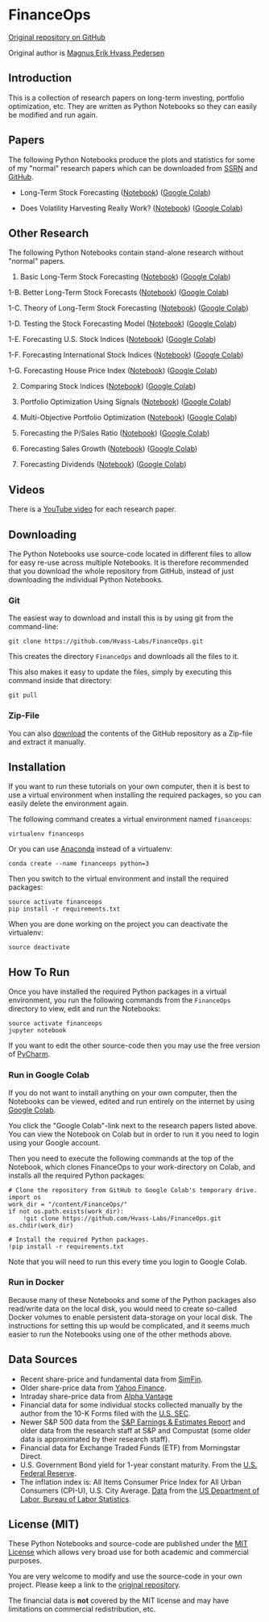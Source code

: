 # FinanceOps

[Original repository on GitHub](https://github.com/Hvass-Labs/FinanceOps)

Original author is [Magnus Erik Hvass Pedersen](http://www.hvass-labs.org)


## Introduction

This is a collection of research papers on long-term investing, portfolio
optimization, etc. They are written as Python Notebooks so they can easily be
modified and run again.


## Papers

The following Python Notebooks produce the plots and statistics for some of my
"normal" research papers which can be downloaded from
[SSRN](http://papers.ssrn.com/sol3/cf_dev/AbsByAuth.cfm?per_id=1993051)
and [GitHub](https://github.com/Hvass-Labs/Finance-Papers).

- Long-Term Stock Forecasting ([Notebook](https://github.com/Hvass-Labs/FinanceOps/blob/master/Paper_Long-Term_Stock_Forecasting.ipynb)) ([Google Colab](https://colab.research.google.com/github/Hvass-Labs/FinanceOps/blob/master/Paper_Long-Term_Stock_Forecasting.ipynb))

- Does Volatility Harvesting Really Work? ([Notebook](https://github.com/Hvass-Labs/FinanceOps/blob/master/Paper_Volatility_Harvesting.ipynb)) ([Google Colab](https://colab.research.google.com/github/Hvass-Labs/FinanceOps/blob/master/Paper_Volatility_Harvesting.ipynb))


## Other Research

The following Python Notebooks contain stand-alone research without "normal" papers.

1. Basic Long-Term Stock Forecasting ([Notebook](https://github.com/Hvass-Labs/FinanceOps/blob/master/01_Forecasting_Long-Term_Stock_Returns.ipynb)) ([Google Colab](https://colab.research.google.com/github/Hvass-Labs/FinanceOps/blob/master/01_Forecasting_Long-Term_Stock_Returns.ipynb))

1-B. Better Long-Term Stock Forecasts ([Notebook](https://github.com/Hvass-Labs/FinanceOps/blob/master/01B_Better_Long-Term_Stock_Forecasts.ipynb)) ([Google Colab](https://colab.research.google.com/github/Hvass-Labs/FinanceOps/blob/master/01B_Better_Long-Term_Stock_Forecasts.ipynb))

1-C. Theory of Long-Term Stock Forecasting ([Notebook](https://github.com/Hvass-Labs/FinanceOps/blob/master/01C_Theory_of_Long-Term_Stock_Forecasting.ipynb)) ([Google Colab](https://colab.research.google.com/github/Hvass-Labs/FinanceOps/blob/master/01C_Theory_of_Long-Term_Stock_Forecasting.ipynb))

1-D. Testing the Stock Forecasting Model ([Notebook](https://github.com/Hvass-Labs/FinanceOps/blob/master/01D_Testing_the_Stock_Forecasting_Model.ipynb)) ([Google Colab](https://colab.research.google.com/github/Hvass-Labs/FinanceOps/blob/master/01D_Testing_the_Stock_Forecasting_Model.ipynb))

1-E. Forecasting U.S. Stock Indices ([Notebook](https://github.com/Hvass-Labs/FinanceOps/blob/master/01E_Forecasting_US_Stock_Indices.ipynb)) ([Google Colab](https://colab.research.google.com/github/Hvass-Labs/FinanceOps/blob/master/01E_Forecasting_US_Stock_Indices.ipynb))

1-F. Forecasting International Stock Indices ([Notebook](https://github.com/Hvass-Labs/FinanceOps/blob/master/01F_Forecasting_Int_Stock_Indices.ipynb)) ([Google Colab](https://colab.research.google.com/github/Hvass-Labs/FinanceOps/blob/master/01F_Forecasting_Int_Stock_Indices.ipynb))

1-G. Forecasting House Price Index ([Notebook](https://github.com/Hvass-Labs/FinanceOps/blob/master/01G_Forecasting_House_Price_Index.ipynb)) ([Google Colab](https://colab.research.google.com/github/Hvass-Labs/FinanceOps/blob/master/01G_Forecasting_House_Price_Index.ipynb))

2. Comparing Stock Indices ([Notebook](https://github.com/Hvass-Labs/FinanceOps/blob/master/02_Comparing_Stock_Indices.ipynb)) ([Google Colab](https://colab.research.google.com/github/Hvass-Labs/FinanceOps/blob/master/02_Comparing_Stock_Indices.ipynb))

3. Portfolio Optimization Using Signals ([Notebook](https://github.com/Hvass-Labs/FinanceOps/blob/master/03_Portfolio_Optimization_Using_Signals.ipynb)) ([Google Colab](https://colab.research.google.com/github/Hvass-Labs/FinanceOps/blob/master/03_Portfolio_Optimization_Using_Signals.ipynb))

4. Multi-Objective Portfolio Optimization ([Notebook](https://github.com/Hvass-Labs/FinanceOps/blob/master/04_Multi-Objective_Portfolio_Optimization.ipynb)) ([Google Colab](https://colab.research.google.com/github/Hvass-Labs/FinanceOps/blob/master/04_Multi-Objective_Portfolio_Optimization.ipynb))

5. Forecasting the P/Sales Ratio ([Notebook](https://github.com/Hvass-Labs/FinanceOps/blob/master/05_Forecasting_PSales_Ratio.ipynb)) ([Google Colab](https://colab.research.google.com/github/Hvass-Labs/FinanceOps/blob/master/05_Forecasting_PSales_Ratio.ipynb))

6. Forecasting Sales Growth ([Notebook](https://github.com/Hvass-Labs/FinanceOps/blob/master/06_Forecasting_Sales_Growth.ipynb)) ([Google Colab](https://colab.research.google.com/github/Hvass-Labs/FinanceOps/blob/master/06_Forecasting_Sales_Growth.ipynb))

7. Forecasting Dividends ([Notebook](https://github.com/Hvass-Labs/FinanceOps/blob/master/07_Forecasting_Dividends.ipynb)) ([Google Colab](https://colab.research.google.com/github/Hvass-Labs/FinanceOps/blob/master/07_Forecasting_Dividends.ipynb))


## Videos

There is a [YouTube video](https://www.youtube.com/playlist?list=PL9Hr9sNUjfsmlHaWuVxIA0pKL1yjryR0Z) for each research paper.


## Downloading

The Python Notebooks use source-code located in different files to allow for easy re-use
across multiple Notebooks. It is therefore recommended that you download the whole
repository from GitHub, instead of just downloading the individual Python Notebooks.


### Git

The easiest way to download and install this is by using git from the command-line:

    git clone https://github.com/Hvass-Labs/FinanceOps.git

This creates the directory `FinanceOps` and downloads all the files to it.

This also makes it easy to update the files, simply by executing this command inside that directory:

    git pull


### Zip-File

You can also [download](https://github.com/Hvass-Labs/FinanceOps/archive/master.zip)
the contents of the GitHub repository as a Zip-file and extract it manually.


## Installation

If you want to run these tutorials on your own computer, then it is best
to use a virtual environment when installing the required packages,
so you can easily delete the environment again.

The following command creates a virtual environment named `financeops`:

    virtualenv financeops

Or you can use [Anaconda](https://www.anaconda.com/download) instead of a virtualenv:

    conda create --name financeops python=3

Then you switch to the virtual environment and install the required packages:

    source activate financeops
    pip install -r requirements.txt

When you are done working on the project you can deactivate the virtualenv:

    source deactivate


## How To Run

Once you have installed the required Python packages in a virtual environment,
you run the following commands from the `FinanceOps` directory to view, edit
and run the Notebooks:

    source activate financeops
    jupyter notebook

If you want to edit the other source-code then you may use the free version of
[PyCharm](https://www.jetbrains.com/pycharm/).


### Run in Google Colab

If you do not want to install anything on your own computer, then the Notebooks
can be viewed, edited and run entirely on the internet by using
[Google Colab](https://colab.research.google.com).

You click the "Google Colab"-link next to the research papers listed above.
You can view the Notebook on Colab but in order to run it you need to login using
your Google account.

Then you need to execute the following commands at the top of the Notebook,
which clones FinanceOps to your work-directory on Colab, and installs all the
required Python packages:

    # Clone the repository from GitHub to Google Colab's temporary drive.
    import os
    work_dir = "/content/FinanceOps/"
    if not os.path.exists(work_dir):
        !git clone https://github.com/Hvass-Labs/FinanceOps.git
    os.chdir(work_dir)

    # Install the required Python packages.
    !pip install -r requirements.txt

Note that you will need to run this every time you login to Google Colab.


### Run in Docker

Because many of these Notebooks and some of the Python packages also read/write
data on the local disk, you would need to create so-called Docker volumes to
enable persistent data-storage on your local disk. The instructions for setting
this up would be complicated, and it seems much easier to run the Notebooks
using one of the other methods above.


## Data Sources

- Recent share-price and fundamental data from [SimFin](https://github.com/SimFin/simfin).
- Older share-price data from [Yahoo Finance](https://finance.yahoo.com/quote/%5EGSPC/history?p=%5EGSPC).
- Intraday share-price data from [Alpha Vantage](https://www.alphavantage.co/)
- Financial data for some individual stocks collected manually by the author from the 10-K Forms filed with the [U.S. SEC](http://www.sec.gov/cgi-bin/browse-edgar?company=&match=&CIK=jnj&filenum=&State=&Country=&SIC=&owner=exclude&Find=Find+Companies&action=getcompany).
- Newer S&P 500 data from the [S&P Earnings & Estimates Report](http://www.spindices.com/documents/additional-material/sp-500-eps-est.xlsx) and older data from the research staff at S&P and Compustat (some older data is approximated by their research staff).
- Financial data for Exchange Traded Funds (ETF) from Morningstar Direct.
- U.S. Government Bond yield for 1-year constant maturity. From the [U.S. Federal Reserve](https://www.federalreserve.gov/datadownload/Choose.aspx?rel=H15).
- The inflation index is: All Items Consumer Price Index for All Urban Consumers (CPI-U), U.S. City Average.
  [Data](https://beta.bls.gov/dataQuery/find?fq=survey:%5Bcu%5D&s=popularity:D&q=CUUR0000SA0)
  from the [US Department of Labor, Bureau of Labor Statistics](http://www.bls.gov/cpi/data.htm).


## License (MIT)

These Python Notebooks and source-code are published under the [MIT License](https://github.com/Hvass-Labs/FinanceOps/blob/master/LICENSE)
which allows very broad use for both academic and commercial purposes.

You are very welcome to modify and use the source-code in your own project.
Please keep a link to the [original repository](https://github.com/Hvass-Labs/FinanceOps).

The financial data is **not** covered by the MIT license and may have limitations on commercial redistribution, etc.
